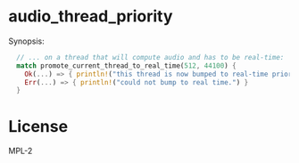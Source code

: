 # audio_thread_priority

Synopsis:

```rust
  // ... on a thread that will compute audio and has to be real-time:
  match promote_current_thread_to_real_time(512, 44100) {
    Ok(...) => { println!("this thread is now bumped to real-time priority.") }
    Err(...) => { println!("could not bump to real time.") }
  }
```

# License

MPL-2

